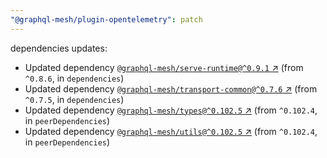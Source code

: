 ```yaml
---
"@graphql-mesh/plugin-opentelemetry": patch
---
```

dependencies updates:
  - Updated dependency [`@graphql-mesh/serve-runtime@^0.9.1` ↗︎](https://www.npmjs.com/package/@graphql-mesh/serve-runtime/v/0.9.1) (from `^0.8.6`, in `dependencies`)
  - Updated dependency [`@graphql-mesh/transport-common@^0.7.6` ↗︎](https://www.npmjs.com/package/@graphql-mesh/transport-common/v/0.7.6) (from `^0.7.5`, in `dependencies`)
  - Updated dependency [`@graphql-mesh/types@^0.102.5` ↗︎](https://www.npmjs.com/package/@graphql-mesh/types/v/0.102.5) (from `^0.102.4`, in `peerDependencies`)
  - Updated dependency [`@graphql-mesh/utils@^0.102.5` ↗︎](https://www.npmjs.com/package/@graphql-mesh/utils/v/0.102.5) (from `^0.102.4`, in `peerDependencies`)
